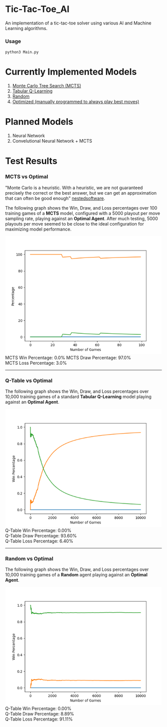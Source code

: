 # Tic-Tac-Toe_AI  
An implementation of a tic-tac-toe solver using various AI and Machine Learning algorithms.  
  
### Usage  
```  
python3 Main.py  
```  
  
# Currently Implemented Models  
1. [Monte Carlo Tree Search (MCTS)](#mcts-vs-optimal)  
2. [Tabular Q-Learning](#q-table-vs-optimal)
3. [Random](#random-vs-optimal)  
4. [Optimized (manually programmed to always play best moves)](https://xkcd.com/832/) 
  
# Planned Models   
1. Neural Network  
2. Convelutional Neural Network + MCTS  
  
  
# Test Results  
  
### MCTS vs Optimal
  
"Monte Carlo is a heuristic. With a heuristic, we are not guaranteed precisely the correct or the best answer, but we can get an approximation that can often be good enough" [nestedsoftware](https://nestedsoftware.com/2019/08/07/tic-tac-toe-with-mcts-2h5k.152104.html).  
  
The following graph shows the Win, Draw, and Loss percentages over 100 training games of a **MCTS** model, configured with a 5000 playout per move sampling rate, playing against an **Optimal Agent**. After much testing, 5000 playouts per move seemed to be close to the ideal configuration for maximizing model performance.  
  
![cumulative_accuracy](MCTS_vs_Optimal-Cumulative_Accuracy.png)    
MCTS Win Percentage: 0.0%
MCTS Draw Percentage: 97.0%      
MCTS Loss Percentage: 3.0% 
***  
### Q-Table vs Optimal  
  
The following graph shows the Win, Draw, and Loss percentages over 10,000 training games of a standard **Tabular Q-Learning** model playing against an **Optimal Agent**.  
  
![cumulative_accuracy](Q-Table_vs_Optimal-Cumulative_Accuracy.png)    
Q-Table Win Percentage: 0.00%      
Q-Table Draw Percentage: 93.60%      
Q-Table Loss Percentage: 6.40% 
***  
### Random vs Optimal  
  
The following graph shows the Win, Draw, and Loss percentages over 10,000 training games of a **Random** agent playing against an **Optimal Agent**.  
  
![cumulative_accuracy](Random_vs_Optimal-Cumulative_Accuracy.png)    
Q-Table Win Percentage: 0.00%      
Q-Table Draw Percentage: 8.89%      
Q-Table Loss Percentage: 91.11%
